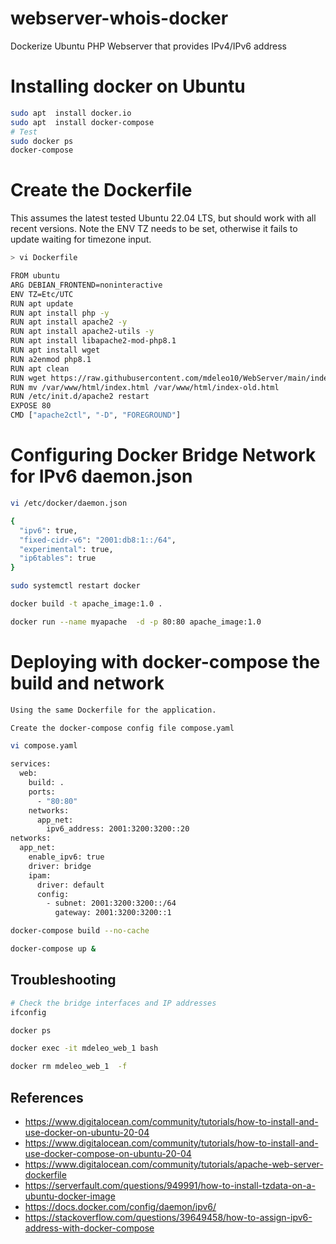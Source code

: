 # webserver-whois-docker
Dockerize Ubuntu PHP Webserver that provides IPv4/IPv6 address

# Installing docker on Ubuntu

```bash
sudo apt  install docker.io
sudo apt  install docker-compose
# Test
sudo docker ps
docker-compose
``` 

# Create the Dockerfile

This assumes the latest tested Ubuntu 22.04 LTS, but should work with all recent versions. Note the ENV TZ needs to be set, otherwise it fails to update waiting for timezone input.

```bash
> vi Dockerfile

FROM ubuntu
ARG DEBIAN_FRONTEND=noninteractive
ENV TZ=Etc/UTC
RUN apt update
RUN apt install php -y
RUN apt install apache2 -y
RUN apt install apache2-utils -y
RUN apt install libapache2-mod-php8.1
RUN apt install wget 
RUN a2enmod php8.1
RUN apt clean
RUN wget https://raw.githubusercontent.com/mdeleo10/WebServer/main/index.php -O /var/www/html/index.php 
RUN mv /var/www/html/index.html /var/www/html/index-old.html
RUN /etc/init.d/apache2 restart
EXPOSE 80
CMD ["apache2ctl", "-D", "FOREGROUND"]
``` 


# Configuring Docker Bridge Network for IPv6 daemon.json

```bash
vi /etc/docker/daemon.json

{
  "ipv6": true,
  "fixed-cidr-v6": "2001:db8:1::/64",
  "experimental": true,
  "ip6tables": true
}

sudo systemctl restart docker

docker build -t apache_image:1.0 .

docker run --name myapache  -d -p 80:80 apache_image:1.0
``` 


# Deploying with docker-compose the build and network

```bash
Using the same Dockerfile for the application.

Create the docker-compose config file compose.yaml

vi compose.yaml

services:
  web:
    build: .
    ports:
      - "80:80"
    networks:
      app_net:
        ipv6_address: 2001:3200:3200::20
networks:
  app_net:
    enable_ipv6: true
    driver: bridge
    ipam:
      driver: default
      config:
        - subnet: 2001:3200:3200::/64
          gateway: 2001:3200:3200::1

docker-compose build --no-cache

docker-compose up &
``` 

## Troubleshooting

```bash
# Check the bridge interfaces and IP addresses
ifconfig 

docker ps

docker exec -it mdeleo_web_1 bash

docker rm mdeleo_web_1  -f 
``` 

## References

* https://www.digitalocean.com/community/tutorials/how-to-install-and-use-docker-on-ubuntu-20-04
* https://www.digitalocean.com/community/tutorials/how-to-install-and-use-docker-compose-on-ubuntu-20-04
* https://www.digitalocean.com/community/tutorials/apache-web-server-dockerfile
* https://serverfault.com/questions/949991/how-to-install-tzdata-on-a-ubuntu-docker-image
* https://docs.docker.com/config/daemon/ipv6/
* https://stackoverflow.com/questions/39649458/how-to-assign-ipv6-address-with-docker-compose
